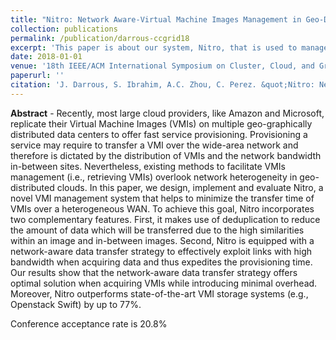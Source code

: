 ```yaml
---
title: "Nitro: Network Aware-Virtual Machine Images Management in Geo-Distributed Clouds"
collection: publications
permalink: /publication/darrous-ccgrid18
excerpt: 'This paper is about our system, Nitro, that is used to manage VM images in geo-distributed clouds <font color="blue">[ACCEPTED]</font>'
date: 2018-01-01
venue: '18th IEEE/ACM International Symposium on Cluster, Cloud, and Grid Computing'
paperurl: ''
citation: 'J. Darrous, S. Ibrahim, A.C. Zhou, C. Perez. &quot;Nitro: Network-Aware Virtual Machine Images Management in Geo-Distributed Clouds.&quot; <i>CCGrid</i>, May 2018, Washington DC, USA.'
---
```


**Abstract** - Recently, most large cloud providers, like Amazon and Microsoft, replicate their Virtual Machine Images (VMIs) on multiple geo-graphically distributed data centers to offer fast service provisioning. Provisioning a service may require to transfer a VMI over the wide-area network and therefore is dictated by the distribution of VMIs and the network bandwidth in-between sites. Nevertheless, existing methods to facilitate VMIs management (i.e., retrieving VMIs) overlook network heterogeneity in geo-distributed clouds. In this paper, we design, implement and evaluate Nitro, a novel VMI management system that helps to minimize the transfer time of VMIs over a heterogeneous WAN. To achieve this goal, Nitro incorporates two complementary features. First, it makes use of deduplication to reduce the amount of data which will be transferred due to the high similarities within an image and in-between images. Second, Nitro is equipped with a network-aware data transfer strategy to effectively exploit links with high bandwidth when acquiring data and thus expedites the provisioning time. Our results show that the network-aware data transfer strategy offers optimal solution when acquiring VMIs while introducing minimal overhead. Moreover, Nitro outperforms state-of-the-art VMI storage systems (e.g., Openstack Swift) by up to 77%.

<!-- [Download paper here](../files/paper1.pdf)
-->

Conference acceptance rate is 20.8%
